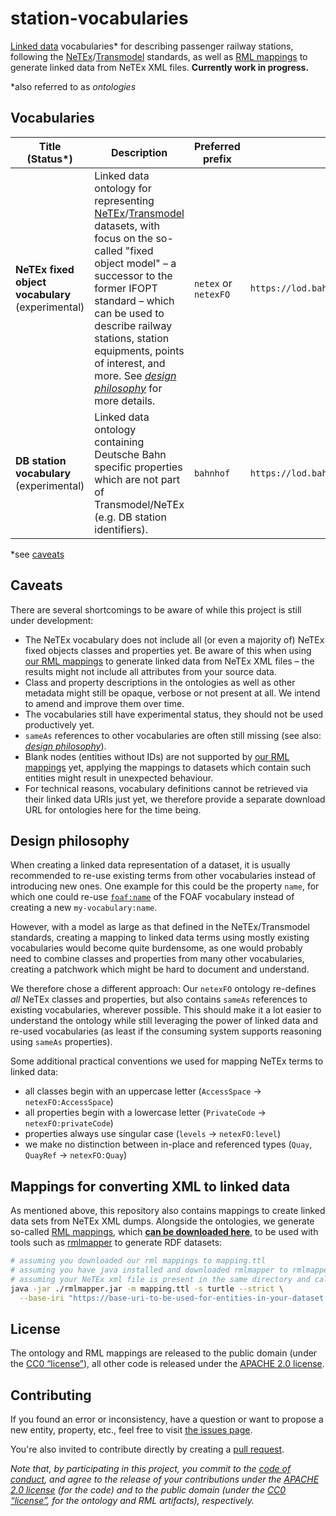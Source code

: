 # station-vocabularies

[Linked data](https://data.europa.eu/en/publications/datastories/linking-data-what-does-it-mean) vocabularies\* for describing passenger railway stations, following the [NeTEx](https://netex-cen.eu)/[Transmodel](https://transmodel-cen.eu) standards, as well as [RML mappings](https://rml.io/specs/rml/) to generate linked data from NeTEx XML files. **Currently work in progress.**

\*also referred to as _ontologies_

## Vocabularies

Title (Status\*) | Description | Preferred prefix | Base URI\* | Download\*
---------------- | ----------- | ---------------- | ---------- | ----------
**NeTEx fixed object vocabulary** (experimental) | Linked data ontology for representing [NeTEx](https://netex-cen.eu)/[Transmodel](https://transmodel-cen.eu) datasets, with focus on the so-called "fixed object model" – a successor to the former IFOPT standard – which can be used to describe railway stations, station equipments, points of interest, and more. See [_design philosophy_](#design-philosophy) for more details. | `netex` or `netexFO` | `https://lod.bahnhof.de/vocabulary/netex` | [here](https://dbinfrago.github.io/station-vocabularies/ontologies/netex.ttl)
**DB station vocabulary** (experimental) | Linked data ontology containing Deutsche Bahn specific properties which are not part of Transmodel/NeTEx (e.g. DB station identifiers). | `bahnhof` | `https://lod.bahnhof.de/vocabulary/db` | [here](https://dbinfrago.github.io/station-vocabularies/ontologies/db.ttl)

\*see [caveats](#caveats)

## Caveats

There are several shortcomings to be aware of while this project is still under development:

- The NeTEx vocabulary does not include all (or even a majority of) NeTEx fixed objects classes and properties yet. Be aware of this when using [our RML mappings](#mappings-for-converting-xml-to-linked-data) to generate linked data from NeTEx XML files – the results might not include all attributes from your source data.
- Class and property descriptions in the ontologies as well as other metadata might still be opaque, verbose or not present at all. We intend to amend and improve them over time.
- The vocabularies still have experimental status, they should not be used productively yet.
- `sameAs` references to other vocabularies are often still missing (see also: [_design philosophy_](#design-philosophy)).
- Blank nodes (entities without IDs) are not supported by [our RML mappings](#mappings-for-converting-xml-to-linked-data) yet, applying the mappings to datasets which contain such entities might result in unexpected behaviour.
- For technical reasons, vocabulary definitions cannot be retrieved via their linked data URIs just yet, we therefore provide a separate download URL for ontologies here for the time being.

## Design philosophy

When creating a linked data representation of a dataset, it is usually recommended to re-use existing terms from other vocabularies instead of introducing new ones. One example for this could be the property `name`, for which one could re-use [`foaf:name`](http://xmlns.com/foaf/0.1/name) of the FOAF vocabulary instead of creating a new `my-vocabulary:name`.

However, with a model as large as that defined in the NeTEx/Transmodel standards, creating a mapping to linked data terms using mostly existing vocabularies would become quite burdensome, as one would probably need to combine classes and properties from many other vocabularies, creating a patchwork which might be hard to document and understand.

We therefore chose a different approach: Our `netexFO` ontology re-defines _all_ NeTEx classes and properties, but also contains `sameAs` references to existing vocabularies, wherever possible. This should make it a lot easier to understand the ontology while still leveraging the power of linked data and re-used vocabularies (as least if the consuming system supports reasoning using `sameAs` properties).

Some additional practical conventions we used for mapping NeTEx terms to linked data:
- all classes begin with an uppercase letter (`AccessSpace` → `netexFO:AccessSpace`)
- all properties begin with a lowercase letter (`PrivateCode` → `netexFO:privateCode`)
- properties always use singular case (`levels` → `netexFO:level`)
- we make no distinction between in-place and referenced types (`Quay`, `QuayRef` → `netexFO:Quay`)

## Mappings for converting XML to linked data

As mentioned above, this repository also contains mappings to create linked data sets from NeTEx XML dumps. Alongside the ontologies, we generate so-called [RML mappings](https://rml.io/specs/rml/), which **[can be downloaded here](https://dbinfrago.github.io/station-vocabularies/rml/mapping.ttl)**, to be used with tools such as [rmlmapper](https://github.com/RMLio/rmlmapper-java) to generate RDF datasets:

```sh
# assuming you downloaded our rml mappings to mapping.ttl
# assuming you have java installed and downloaded rmlmapper to rmlmapper.jar
# assuming your NeTEx xml file is present in the same directory and called "index.xml" (the name is hard-coded, unfortunately)
java -jar ./rmlmapper.jar -m mapping.ttl -s turtle --strict \
  --base-iri "https://base-uri-to-be-used-for-entities-in-your-dataset.org/some-path/" > ./output.ttl
```

## License

The ontology and RML mappings are released to the public domain (under the [CC0 “license”](https://creativecommons.org/publicdomain/zero/1.0/)), all other code is released under the [APACHE 2.0 license](https://www.apache.org/licenses/LICENSE-2.0).

## Contributing

If you found an error or inconsistency, have a question or want to propose a new entity, property, etc., feel free to visit [the issues page](https://github.com/dbinfrago/station-vocabularies/issues).

You're also invited to contribute directly by creating a [pull request](https://github.com/dbinfrago/station-vocabularies/pulls).

_Note that, by participating in this project, you commit to the [code of conduct](CODE-OF-CONDUCT.md), and agree to the release of your contributions under the [APACHE 2.0 license](https://www.apache.org/licenses/LICENSE-2.0) (for the code) and to the public domain (under the [CC0 “license”](https://creativecommons.org/publicdomain/zero/1.0/), for the ontology and RML artifacts), respectively._
